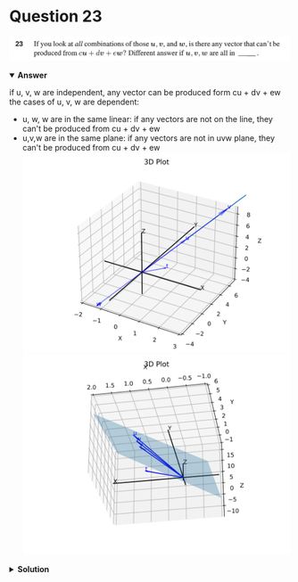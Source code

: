# Question 23
![alt text](q23.png)

<details open>
<summary><b>Answer</b></summary>

if u, v, w are independent, any vector can be produced form cu + dv + ew
the cases of u, v, w are dependent:
+ u, w, w are in the same linear: if any vectors are not on the line, they can't be produced from cu + dv + ew
+ u,v,w are in the same plane:  if any vectors are not in uvw plane, they can't be produced from cu + dv + ew
![alt text](a23.svg)
![alt text](a23_1.svg)
</details>

<details>
<summary><b>Solution</b></summary>

![alt text](s23.png)
</details>